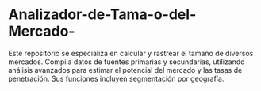 # Analizador-de-Tama-o-del-Mercado-
Este repositorio se especializa en calcular y rastrear el tamaño de diversos mercados. Compila datos de fuentes primarias y secundarias, utilizando análisis avanzados para estimar el potencial del mercado y las tasas de penetración. Sus funciones incluyen segmentación por geografía.
